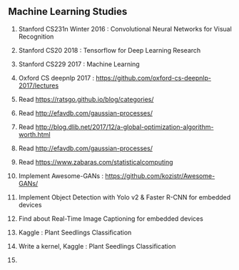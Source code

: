 ## Machine Learning Studies

1. Stanford CS231n Winter 2016 : Convolutional Neural Networks for Visual Recognition

2. Stanford CS20 2018 : Tensorflow for Deep Learning Research

3. Stanford CS229 2017 : Machine Learning 

4. Oxford CS deepnlp 2017 : https://github.com/oxford-cs-deepnlp-2017/lectures

5. Read https://ratsgo.github.io/blog/categories/

6. Read http://efavdb.com/gaussian-processes/

7. Read http://blog.dlib.net/2017/12/a-global-optimization-algorithm-worth.html

8. Read http://efavdb.com/gaussian-processes/

9. Read https://www.zabaras.com/statisticalcomputing

10. Implement Awesome-GANs : https://github.com/kozistr/Awesome-GANs/

11. Implement Object Detection with Yolo v2 & Faster R-CNN for embedded devices

12. Find about Real-Time Image Captioning for embedded devices

13. Kaggle : Plant Seedlings Classification

14. Write a kernel, Kaggle : Plant Seedlings Classification

15.
